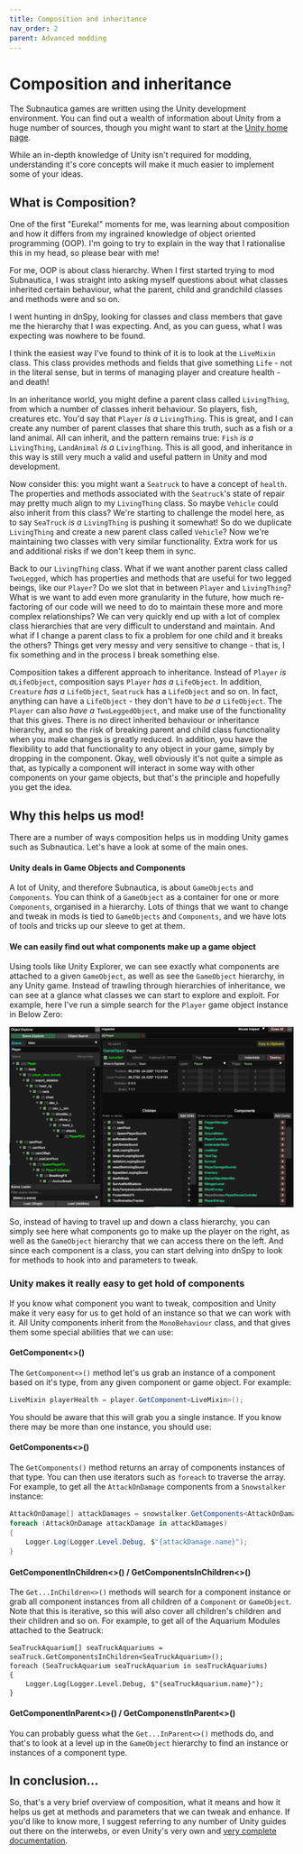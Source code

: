 ```yaml
---
title: Composition and inheritance
nav_order: 2
parent: Advanced modding
---
```


# Composition and inheritance

The Subnautica games are written using the Unity development environment. You can find out a wealth of information about Unity from a huge number of sources, though you might want to start at the [Unity home page](https://unity.com/).

While an in-depth knowledge of Unity isn't required for modding, understanding it's core concepts will make it much easier to implement some of your ideas.

## What is Composition?

One of the first "Eureka!" moments for me, was learning about composition and how it differs from my ingrained knowledge of object oriented programming (OOP). I'm going to try to explain in the way that I rationalise this in my head, so please bear with me!

For me, OOP is about class hierarchy. When I first started trying to mod Subnautica, I was straight into asking myself questions about what classes inherited certain behaviour, what the parent, child and grandchild classes and methods were and so on.

I went hunting in dnSpy, looking for classes and class members that gave me the hierarchy that I was expecting. And, as you can guess, what I was expecting was nowhere to be found.

I think the easiest way I've found to think of it is to look at the `LiveMixin` class. This class provides methods and fields that give something `Life` - not in the literal sense, but in terms of managing player and creature health - and death!

In an inheritance world, you might define a parent class called `LivingThing`, from which a number of classes inherit behaviour. So players, fish, creatures etc. You'd say that `Player` *is a*  `LivingThing`. This is great, and I can create any number of parent classes that share this truth, such as a fish or a land animal. All can inherit, and the pattern remains true: `Fish` *is a* `LivingThing`, `LandAnimal` *is a* `LivingThing`. This is all good, and inheritance in this way is still very much a valid and useful pattern in Unity and mod development.

Now consider this: you might want a `Seatruck` to have a concept of `health`. The properties and methods associated with the `Seatruck`'s state of repair may pretty much align to my `LivingThing` class. So maybe `Vehicle` could also inherit from this class? We're starting to challenge the model here, as to say `SeaTruck` *is a* `LivingThing` is pushing it somewhat! So do we duplicate `LivingThing` and create a new parent class called `Vehicle`? Now we're maintaining two classes with very similar functionality. Extra work for us and additional risks if we don't keep them in sync.

Back to our `LivingThing` class. What if we want another parent class called `TwoLegged`, which has properties and methods that are useful for two legged beings, like our `Player`? Do we slot that in between `Player` and `LivingThing`? What is we want to add even more granularity in the future, how much re-factoring of our code will we need to do to maintain these more and more complex relationships? We can very quickly end up with a lot of complex class hierarchies that are very difficult to understand and maintain. And what if I change a parent class to fix a problem for one child and it breaks the others? Things get very messy and very sensitive to change - that is, I fix something and in the process I break something else.

Composition takes a different approach to inheritance. Instead of `Player` *is a*`LifeObject`, composition says `Player` *has a* `LifeObject`. In addition, `Creature` *has a* `LifeObject`, `Seatruck` has a `LifeObject` and so on. In fact, anything can have a `LifeObject` - they don't have to *be a* `LifeObject`. The `Player` can also *have a* `TwoLeggedObject`, and make use of the functionality that this gives. There is no direct inherited behaviour or inheritance hierarchy, and so the risk of breaking parent and child class functionality when you make changes is greatly reduced. In addition, you have the flexibility to add that functionality to any object in your game, simply by dropping in the component. Okay, well obviously it's not quite a simple as that, as typically a component will interact in some way with other components on your game objects, but that's the principle and hopefully you get the idea.

## Why this helps us mod!

There are a number of ways composition helps us in modding Unity games such as Subnautica. Let's have a look at some of the main ones.

#### Unity deals in Game Objects and Components

A lot of Unity, and therefore Subnautica, is about `GameObjects` and `Components`. You can think of a `GameObject` as a container for one or more `Components`, organised in a hierarchy. Lots of things that we want to change and tweak in mods is tied to `GameObjects` and `Components`, and we have lots of tools and tricks up our sleeve to get at them.

#### We can easily find out what components make up a game object

Using tools like Unity Explorer, we can see exactly what components are attached to a given `GameObject`, as well as see the `GameObject` hierarchy, in any Unity game. Instead of trawling through hierarchies of inheritance, we can see at a glance what classes we can start to explore and exploit. For example, here I've run a simple search for the `Player` game object instance in Below Zero:

![](.\media\playerunityexplorer.png)

So, instead of having to travel up and down a class hierarchy, you can simply see here what components go to make up the player on the right, as well as the `GameObject` hierarchy that we can access there on the left. And since each component is a class, you can start delving into dnSpy to look for methods to hook into and parameters to tweak.

### Unity makes it really easy to get hold of components

If you know what component you want to tweak, composition and Unity make it very easy for us to get hold of an instance so that we can work with it. All Unity components inherit from the `MonoBehaviour` class, and that gives them some special abilities that we can use:

#### GetComponent<>()

The `GetComponent<>()` method let's us grab an instance of a component based on it's type, from any given component or game object. For example:

```c#
LiveMixin playerHealth = player.GetComponent<LiveMixin>();
```

You should be aware that this will grab you a single instance. If you know there may be more than one instance, you should use:

#### GetComponents<>()

The `GetComponents()` method returns an array of components instances of that type. You can then use iterators such as `foreach` to traverse the array. For example, to get all the `AttackOnDamage` components from a `Snowstalker` instance:

```c#
AttackOnDamage[] attackDamages = snowstalker.GetComponents<AttackOnDamage>();
foreach (AttackOnDamage attackDamage in attackDamages)
{
	Logger.Log(Logger.Level.Debug, $"{attackDamage.name}");
}
```

#### GetComponentInChildren<>() / GetComponentsInChildren<>()

The `Get...InChildren<>()` methods will search for a component instance or grab all component instances from all children of a `Component` or `GameObject`. Note that this is iterative, so this will also cover all children's children and their children and so on. For example, to get all of the Aquarium Modules attached to the Seatruck:

```
SeaTruckAquarium[] seaTruckAquariums = seaTruck.GetComponentsInChildren<SeaTruckAquarium>();
foreach (SeaTruckAquarium seaTruckAquarium in seaTruckAquariums)
{
    Logger.Log(Logger.Level.Debug, $"{seaTruckAquarium.name}");
}
```

#### GetComponentInParent<>() / GetComponenstInParent<>()

You can probably guess what the `Get...InParent<>()` methods do, and that's to look at a level up in the `GameObject` hierarchy to find an instance or instances of a component type.

## In conclusion...

So, that's a very brief overview of composition, what it means and how it helps us get at methods and parameters that we can tweak and enhance. If you'd like to know more, I suggest referring to any number of Unity guides out there on the interwebs, or even Unity's very own and [very complete documentation](https://docs.unity3d.com/ScriptReference/Component.html).
